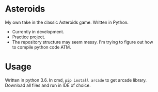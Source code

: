 # Asteroids
My own take in the classic Asteroids game. Written in Python.
- Currently in development.
- Practice project.
- The repository structure may seem messy. I'm trying to figure out how to compile python code ATM.
# Usage
Written in python 3.6.
In cmd, ```pip install arcade``` to get arcade library. Download all files and run in IDE of choice.
